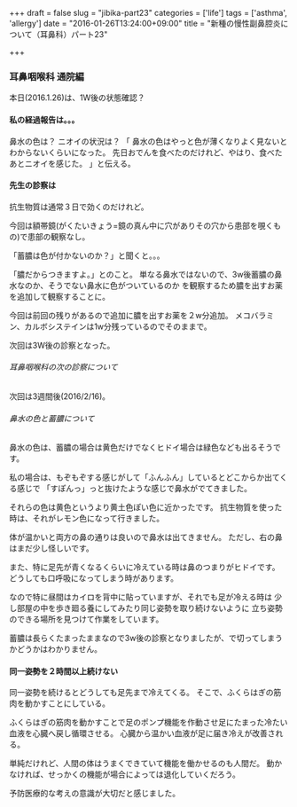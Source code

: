 +++
draft = false
slug = "jibika-part23"
categories = ['life']
tags = ['asthma', 'allergy']
date = "2016-01-26T13:24:00+09:00"
title = "新種の慢性副鼻腔炎について（耳鼻科）パート23"

+++

### 耳鼻咽喉科 通院編

本日(2016.1.26)は、1W後の状態確認？

#### 私の経過報告は。。。

鼻水の色は？
ニオイの状況は？
「
鼻水の色はやっと色が薄くなりよく見ないとわからないくらいになった。
先日おでんを食べたのだけれど、やはり、食べたあとニオイを感じた。
」と伝える。

<!--more-->

#### 先生の診察は
抗生物質は通常３日で効くのだけれど。

今回は額帯鏡(がくたいきょう=鏡の真ん中に穴がありその穴から患部を覗くもの)で患部の観察なし。

「蓄膿は色が付かないのか？」と聞くと。。。

「膿だからつきますよ。」とのこと。
単なる鼻水ではないので、3w後蓄膿の鼻水なのか、そうでない鼻水に色がついているのか
を観察するため膿を出すお薬を追加して観察することに。

今回は前回の残りがあるので追加に膿を出すお薬を２w分追加。
メコバラミン、カルボシステインは1w分残っているのでそのままで。

次回は3W後の診察となった。

###### 耳鼻咽喉科の次の診察について

次回は3週間後(2016/2/16)。

###### 鼻水の色と蓄膿について
鼻水の色は、蓄膿の場合は黄色だけでなくヒドイ場合は緑色なども出るそうです。

私の場合は、もぞもぞする感じがして「ふんふん」しているとどこからか出てくる感じで
「すぽんっ」っと抜けたような感じで鼻水がでてきました。

それらの色は黄色というより黄土色ぽい色に近かったです。
抗生物質を使った時は、それがレモン色になって行きました。

体が温かいと両方の鼻の通りは良いので鼻水は出てきません。
ただし、右の鼻はまだ少し怪しいです。

また、特に足先が青くなるくらいに冷えている時は鼻のつまりがヒドイです。
どうしても口呼吸になってしまう時があります。

なので特に昼間はカイロを背中に貼っていますが、それでも足が冷える時は
少し部屋の中を歩き廻る養にしてみたり同じ姿勢を取り続けないように
立ち姿勢のできる場所を見つけて作業をしています。

蓄膿は長らくたまったままなので3w後の診察となりましたが、で切ってしまうかどうかはわかりません。

#### 同一姿勢を２時間以上続けない
同一姿勢を続けるとどうしても足先まで冷えてくる。
そこで、ふくらはぎの筋肉を動かすことにしている。

ふくらはぎの筋肉を動かすことで足のポンプ機能を作動させ足にたまった冷たい血液を心臓へ戻し循環させる。
心臓から温かい血液が足に届き冷えが改善される。

単純だけれど、人間の体はうまくできていて機能を働かせるのも人間だ。
動かなければ、せっかくの機能が場合によっては退化していくだろう。

予防医療的な考えの意識が大切だと感じました。
